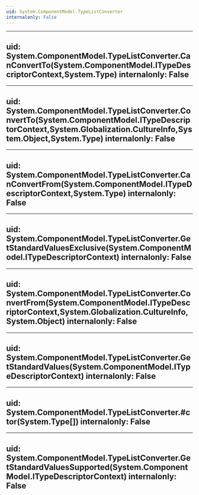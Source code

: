 ```yaml
---
uid: System.ComponentModel.TypeListConverter
internalonly: False
---
```


---
uid: System.ComponentModel.TypeListConverter.CanConvertTo(System.ComponentModel.ITypeDescriptorContext,System.Type)
internalonly: False
---

---
uid: System.ComponentModel.TypeListConverter.ConvertTo(System.ComponentModel.ITypeDescriptorContext,System.Globalization.CultureInfo,System.Object,System.Type)
internalonly: False
---

---
uid: System.ComponentModel.TypeListConverter.CanConvertFrom(System.ComponentModel.ITypeDescriptorContext,System.Type)
internalonly: False
---

---
uid: System.ComponentModel.TypeListConverter.GetStandardValuesExclusive(System.ComponentModel.ITypeDescriptorContext)
internalonly: False
---

---
uid: System.ComponentModel.TypeListConverter.ConvertFrom(System.ComponentModel.ITypeDescriptorContext,System.Globalization.CultureInfo,System.Object)
internalonly: False
---

---
uid: System.ComponentModel.TypeListConverter.GetStandardValues(System.ComponentModel.ITypeDescriptorContext)
internalonly: False
---

---
uid: System.ComponentModel.TypeListConverter.#ctor(System.Type[])
internalonly: False
---

---
uid: System.ComponentModel.TypeListConverter.GetStandardValuesSupported(System.ComponentModel.ITypeDescriptorContext)
internalonly: False
---
